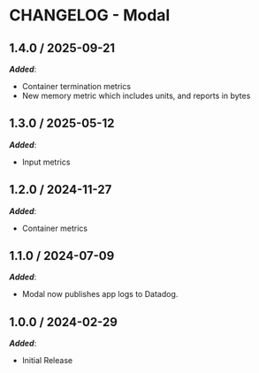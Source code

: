 # CHANGELOG - Modal

## 1.4.0 / 2025-09-21

***Added***:

* Container termination metrics
* New memory metric which includes units, and reports in bytes

## 1.3.0 / 2025-05-12

***Added***:

* Input metrics

## 1.2.0 / 2024-11-27

***Added***:

* Container metrics

## 1.1.0 / 2024-07-09

***Added***:

* Modal now publishes app logs to Datadog.

## 1.0.0 / 2024-02-29

***Added***:

* Initial Release
